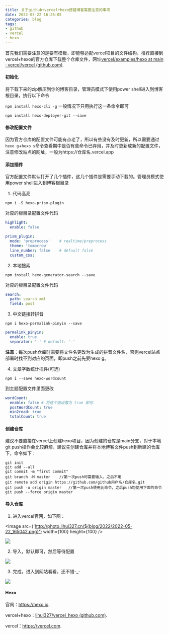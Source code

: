```yaml
---
title: 关于github+vercel+hexo搭建博客需要注意的事项
date: 2022-05-22 16:26:05
categories: blog
tags:
- github
- vercel
- hexo
---
```


首先我们需要注意的是要有模板，即能够适配vercel项目的文件结构，推荐直接到vercel+hexo的官方仓库下载整个仓库文件，网址[vercel/examples/hexo at main · vercel/vercel (github.com)](https://github.com/vercel/vercel/tree/main/examples/hexo).

<!-- more -->

#### 初始化

将下载下来的zip解压到你的博客目录，管理员模式下使用power shell进入到博客根目录，执行以下命令

`npm install hexo-cli -g`  一般情况下只用执行这一条命令即可

`npm install hexo-deployer-git --save`

#### 修改配置文件

因为官方仓库的配置文件可能有点老了，所以有些没有及时更新，所以需要通过`hexo g`+`hexo s`命令查看期中是否有些命令已弃用，并及时更新成新的配置文件，注意修改站点的网址，一般为https://仓库名.vercel.app

#### 添加插件

官方配置文件默认打开了几个插件，这几个插件是需要手动下载的。管理员模式使用power shell进入到博客根目录

1. 代码高亮

`npm i -S hexo-prism-plugin`

对应的根目录配置文件代码

```yaml
highlight:
  enable: false

prism_plugin:
  mode: 'preprocess'    # realtime/preprocess
  theme: 'tomorrow'
  line_number: false    # default false
  custom_css:
```

2. 本地搜索

`npm install hexo-generator-search --save`

对应的根目录配置文件代码

```yaml
search:
  path: search.xml
  field: post
```

3. 中文链接转拼音

`npm i hexo-permalink-pinyin --save`

```yaml
permalink_pinyin:
  enable: true
  separator: '-' # default: '-'
```

**注意**：每次push仓库时需要将文件名更改为生成的拼音文件名，否则vercel站点部署时找不到对应的页面，即push之前先要hexo g。

4. 文章字数统计插件(可选)

`npm i --save hexo-wordcount`

到主题配置文件里面更改

```yaml
wordCount:
  enable: false # 将这个值设置为 true 即可.
  postWordCount: true
  min2read: true
  totalCount: true
```

#### 创建仓库

建议不要直接在vercel上创建hexo项目，因为创建的仓库是main分支，对于本地git push操作会比较麻烦，建议先创建仓库并将本地博客文件push到新建的仓库下，命令如下：

```git
git init
git add --all
git commit -m "first commit"
git branch -M master	//第一次push时需要输入，之后不用
git remote add origin https://github.com/github用户名/仓库名.git
git push -u origin master	//第一次push使用此命令，之后push均使用下面的命令
git push --force origin master
```

#### 导入仓库

1. 进入vercel官网，如下图：

<Image src={'http://photo.lihui327.cn/${blog/2022/2022-05-22_165042.png}'} width={100} height={100} />

![](http://photo.lihui327.cn/blog/2022/2022-05-22_165042.png)

2. 导入，默认即可，然后等待配置

![](http://photo.lihui327.cn/blog/2022/2022-05-22_165407.png)

3. 完成，进入到网站看看，还不错-_-

![](http://photo.lihui327.cn/blog/2022/2022-05-22_165754.png)

#### Hexo

官网：<https://hexo.io>.

vercel+hexo：[lihui327/vercel_hexo (github.com)](https://github.com/lihui327/vercel_hexo).

vercel：<https://vercel.com>.